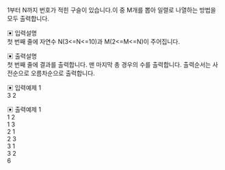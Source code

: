 1부터 N까지 번호가 적힌 구슬이 있습니다.이 중 M개를 뽑아 일렬로 나열하는 방법을 모두 출력합니다.     


▣ 입력설명    
첫 번째 줄에 자연수 N(3<=N<=10)과 M(2<=M<=N)이 주어집니다.


▣ 출력설명     
첫 번째 줄에 결과를 출력합니다. 맨 마지막 총 경우의 수를 출력합니다. 출력순서는 사전순으로 오름차순으로 출력합니다.


▣ 입력예제 1        
3 2    


▣ 출력예제 1         
1 2   
1 3    
2 1      
2 3     
3 1      
3 2      
6
